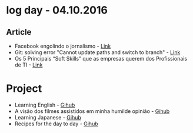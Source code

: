# log day - 04.10.2016

## Article 

- Facebook engolindo o jornalismo - [Link](https://webinsider.com.br/2016/04/09/facebook-engolindo-o-jornalismo/)
- Git: solving error "Cannot update paths and switch to branch" - [Link](http://dianaarnos.com/en/git-solving-error-cannot-update-paths-and-switch-to-branch/)
- Os 5 Principais “Soft Skills” que as empresas querem dos Profissionais de TI - [Link](http://www.profissionaisti.com.br/2015/08/os-5-principais-soft-skills-que-as-empresas-querem-dos-profissionais-de-ti/)


# Project

- Learning English - [Gihub](https://github.com/headquarters-solutions/donotgiveup.github.io)
- A visão dos filmes assistidos em minha humilde opinião - [Gihub](https://github.com/headquarters-solutions/imhomovies.github.io)
- Learning Japanese - [Gihub](https://github.com/headquarters-solutions/nihongobenkyou.github.io)
- Recipes for the day to day - [Gihub](https://github.com/headquarters-solutions/saborinstintivo.github.io)
